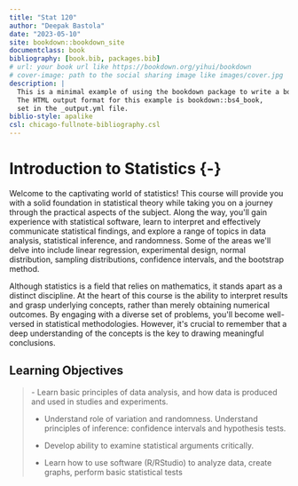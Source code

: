 ```yaml
--- 
title: "Stat 120"
author: "Deepak Bastola"
date: "2023-05-10"
site: bookdown::bookdown_site
documentclass: book
bibliography: [book.bib, packages.bib]
# url: your book url like https://bookdown.org/yihui/bookdown
# cover-image: path to the social sharing image like images/cover.jpg
description: |
  This is a minimal example of using the bookdown package to write a book.
  The HTML output format for this example is bookdown::bs4_book,
  set in the _output.yml file.
biblio-style: apalike
csl: chicago-fullnote-bibliography.csl
---
```


# Introduction to Statistics {-}

Welcome to the captivating world of statistics! This course will provide you with a solid foundation in statistical theory while taking you on a journey through the practical aspects of the subject. Along the way, you'll gain experience with statistical software, learn to interpret and effectively communicate statistical findings, and explore a range of topics in data analysis, statistical inference, and randomness. Some of the areas we'll delve into include linear regression, experimental design, normal distribution, sampling distributions, confidence intervals, and the bootstrap method.

Although statistics is a field that relies on mathematics, it stands apart as a distinct discipline. At the heart of this course is the ability to interpret results and grasp underlying concepts, rather than merely obtaining numerical outcomes. By engaging with a diverse set of problems, you'll become well-versed in statistical methodologies. However, it's crucial to remember that a deep understanding of the concepts is the key to drawing meaningful conclusions.


## Learning Objectives

<blockquote>
- Learn basic principles of data analysis, and how data is produced and used in studies and experiments.

- Understand role of variation and randomness. Understand principles of inference: confidence intervals and hypothesis tests.

- Develop ability to examine statistical arguments critically.

- Learn how to use software (R/RStudio) to analyze data, create graphs, perform basic statistical tests
</blockquote>



